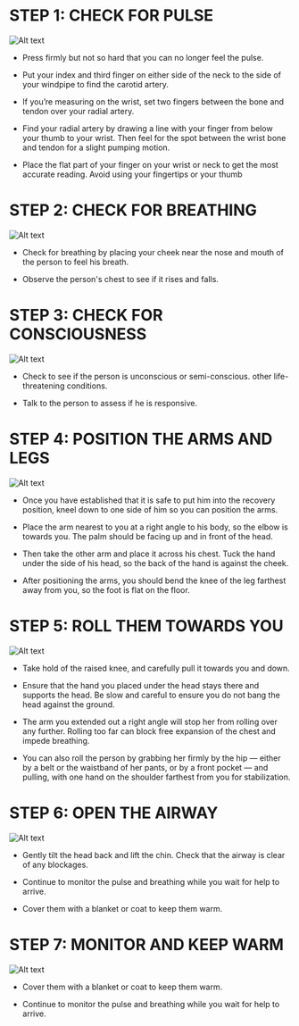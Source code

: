 # STEP 1: CHECK FOR PULSE
![Alt text](\Images\Adult\adultShock7.jpg)

-  Press firmly but not so hard that you can no longer feel the pulse. 

-  Put your index and third finger on either side of the neck to the side of your windpipe to find the carotid artery.

- If you’re measuring on the wrist, set two fingers between the bone and tendon over your radial artery.

- Find your radial artery by drawing a line with your finger from below your thumb to your wrist. Then feel for the spot between the wrist bone and tendon for a slight pumping motion.

- Place the flat part of your finger on your wrist or neck to get the most accurate reading. Avoid using your fingertips or your thumb

# STEP 2: CHECK FOR BREATHING

![Alt text](\Images\AdultCPR\adultCPR3.jpg)

- Check for breathing by placing your cheek near the nose and mouth of the person to feel his breath.

- Observe the person's chest to see if it rises and falls.

# STEP 3: CHECK FOR CONSCIOUSNESS

![Alt text](\Images\AdultCPR\adultCPR5.jpg)

- Check to see if the person is unconscious or semi-conscious.  other life-threatening conditions.

- Talk to the person to assess if he is responsive.

# STEP 4: POSITION THE ARMS AND LEGS

![Alt text](\Images\AdultShock\adultShock3.jpg)

- Once you have established that it is safe to put him into the recovery position, kneel down to one side of him so you can position the arms. 

- Place the arm nearest to you at a right angle to his body, so the elbow is towards you. The palm should be facing up and in front of the head.

- Then take the other arm and place it across his chest. Tuck the hand under the side of his head, so the back of the hand is against the cheek.

- After positioning the arms, you should bend the knee of the leg farthest away from you, so the foot is flat on the floor.

# STEP 5: ROLL THEM TOWARDS YOU

![Alt text](\Images\AdultShock\adultShock4.jpg)

- Take hold of the raised knee, and carefully pull it towards you and down.

- Ensure that the hand you placed under the head stays there and supports the head. Be slow and careful to ensure you do not bang the head against the ground.

- The arm you extended out a right angle will stop her from rolling over any further. Rolling too far can block free expansion of the chest and impede breathing.

- You can also roll the person by grabbing her firmly by the hip — either by a belt or the waistband of her pants, or by a front pocket — and pulling, with one hand on the shoulder farthest from you for stabilization.

# STEP 6: OPEN THE AIRWAY

![Alt text](\Images\AdultShock\adultShock5.jpg)

- Gently tilt the head back and lift the chin. Check that the airway is clear of any blockages.

- Continue to monitor the pulse and breathing while you wait for help to arrive.

- Cover them with a blanket or coat to keep them warm.

# STEP 7: MONITOR AND KEEP WARM

![Alt text](\Images\AdultShock\adultShock6.jpg)

- Cover them with a blanket or coat to keep them warm.

- Continue to monitor the pulse and breathing while you wait for help to arrive.

